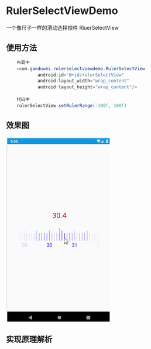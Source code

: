 # RulerSelectViewDemo
一个像尺子一样的滑动选择控件 RluerSelectView
## 使用方法
```java
    布局中
    <com.ganduwei.rulerselectviewdemo.RulerSelectView
            android:id="@+id/rulerSelectView"
            android:layout_width="wrap_content"
            android:layout_height="wrap_content"/>
            
    代码中
    rulerSelectView.setRulerRange(-100f, 100f)
```
## 效果图
![这里随便写文字](https://github.com/ganduwei/RulerSelectViewDemo/blob/master/ruler14154.gif)

## 实现原理解析

